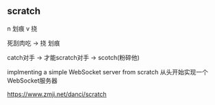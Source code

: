## scratch

n 划痕
v 挠

死刮肉吃 -> 挠 划痕

catch对手 -> 才能scratch对手  -> scotch(粉碎他)


implmenting a simple WebSocket server from scratch
从头开始实现一个WebSocket服务器

https://www.zmji.net/danci/scratch
